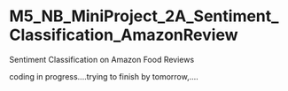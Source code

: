 # M5_NB_MiniProject_2A_Sentiment_Classification_AmazonReview
 Sentiment Classification on Amazon Food Reviews


 coding in progress....trying to finish by tomorrow,....
 
